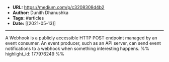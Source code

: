 - **URL:** https://medium.com/p/c3208308d4b2
- **Author:** Dunith Dhanushka
- **Tags:** #articles
- **Date:** [[2021-05-13]]
---

A Webhook is a publicly accessible HTTP POST endpoint managed by an event consumer. An event producer, such as an API server, can send event notifications to a webhook when something interesting happens. %% highlight_id: 177976249 %%

